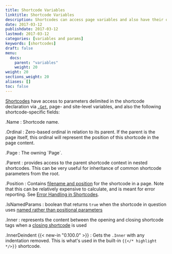 ```yaml
---
title: Shortcode Variables
linktitle: Shortcode Variables
description: Shortcodes can access page variables and also have their own specific built-in variables.
date: 2017-03-12
publishdate: 2017-03-12
lastmod: 2017-03-12
categories: [variables and params]
keywords: [shortcodes]
draft: false
menu:
  docs:
    parent: "variables"
    weight: 20
weight: 20
sections_weight: 20
aliases: []
toc: false
---
```


[Shortcodes][shortcodes] have access to parameters delimited in the shortcode declaration via [`.Get`][getfunction], page- and site-level variables, and also the following shortcode-specific fields:

.Name
: Shortcode name.

.Ordinal
: Zero-based ordinal in relation to its parent. If the parent is the page itself, this ordinal will represent the position of this shortcode in the page content.

.Page
: The owning ´Page`.

.Parent
: provides access to the parent shortcode context in nested shortcodes. This can be very useful for inheritance of common shortcode parameters from the root.

.Position
: Contains [filename and position](https://godoc.org/github.com/gohugoio/hugo/common/text#Position) for the shortcode in a page. Note that this can be relatively expensive to calculate, and is meant for error reporting. See [Error Handling in Shortcodes](/templates/shortcode-templates/#error-handling-in-shortcodes).

.IsNamedParams
: boolean that returns `true` when the shortcode in question uses [named rather than positional parameters][shortcodes]

.Inner
: represents the content between the opening and closing shortcode tags when a [closing shortcode][markdownshortcode] is used

[getfunction]: /functions/get/
[markdownshortcode]: /content-management/shortcodes/#shortcodes-with-markdown
[shortcodes]: /templates/shortcode-templates/

.InnerDeindent {{< new-in "0.100.0" >}}
: Gets the `.Inner` with any indentation removed. This is what's used in the built-in `{{</* highlight */>}}` shortcode.



